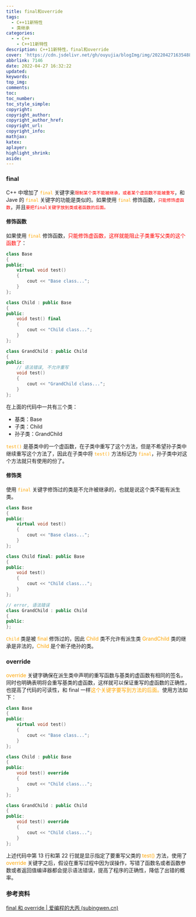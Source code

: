 ```yaml
---
title: final和override
tags:
  - C++11新特性
  - 类继承
categories:
  - - C++
    - C++11新特性
description: C++11新特性，final和override
cover: 'https://cdn.jsdelivr.net/gh/ouyujia/blogImg/img/202204271635488.jpg'
abbrlink: 7146
date: 2022-04-27 16:32:22
updated:
keywords:
top_img:
comments:
toc:
toc_number:
toc_style_simple:
copyright:
copyright_author:
copyright_author_href:
copyright_url:
copyright_info:
mathjax:
katex:
aplayer:
highlight_shrink:
aside:
---
```


### final

C++ 中增加了 <font color='orange'>`final` </font>关键字来<font color='red'>`限制某个类不能被继承，或者某个虚函数不能被重写`</font>，和 Jave 的 <font color='orange'>`final`</font> 关键字的功能是类似的。如果使用 <font color='orange'>`final` </font>修饰函数，<font color='red'>`只能修饰虚函数`</font>，并且<font color='red'>`要把final关键字放到类或者函数的后面。`</font>

#### 修饰函数

如果使用 <font color='orange'>`final` </font>修饰函数，<font color='red'>只能修饰虚函数，这样就能阻止子类重写父类的这个函数了</font>：

```C++
class Base
{
public:
    virtual void test()
    {
        cout << "Base class...";
    }
};

class Child : public Base
{
public:
    void test() final
    {
        cout << "Child class...";
    }
};

class GrandChild : public Child
{
public:
    // 语法错误, 不允许重写
    void test()
    {
        cout << "GrandChild class...";
    }
};   
```

在上面的代码中一共有三个类：

- 基类：Base
- 子类：Child
- 孙子类：GrandChild

<font color='orange'>`test()` </font>是基类中的一个虚函数，在子类中重写了这个方法，但是不希望孙子类中继续重写这个方法了，因此在子类中将 <font color='orange'>`test()` </font>方法标记为 <font color='orange'>`final`</font>，孙子类中对这个方法就只有使用的份了。

#### 修饰类

使用 <font color='orange'>`final` </font>关键字修饰过的类是不允许被继承的，也就是说这个类不能有派生类。

```C++
class Base
{
public:
    virtual void test()
    {
        cout << "Base class...";
    }
};

class Child final: public Base
{
public:
    void test()
    {
        cout << "Child class...";
    }
};

// error, 语法错误
class GrandChild : public Child
{
public:
};
```

<font color='orange'>`Child` </font>类是被 <font color='orange'>final </font>修饰过的，因此 <font color='orange'>Child </font>类不允许有派生类 <font color='orange'>GrandChild </font>类的继承是非法的，<font color='orange'>Child </font>是个断子绝孙的类。

### override

<font color='orange'>override </font>关键字确保在派生类中声明的重写函数与基类的虚函数有相同的签名，同时也明确表明将会重写基类的虚函数，这样就可以保证重写的虚函数的正确性，也提高了代码的可读性，和 final 一样<font color='orange'>这个关键字要写到方法的后面。</font>使用方法如下：

```C++
class Base
{
public:
    virtual void test()
    {
        cout << "Base class...";
    }
};

class Child : public Base
{
public:
    void test() override
    {
        cout << "Child class...";
    }
};

class GrandChild : public Child
{
public:
    void test() override
    {
        cout << "Child class...";
    }
};
```

上述代码中第 13 行和第 22 行就是显示指定了要重写父类的<font color='orange'> test()</font> 方法，使用了<font color='orange'> override </font>关键字之后，假设在重写过程中因为误操作，写错了函数名或者函数参数或者返回值编译器都会提示语法错误，提高了程序的正确性，降低了出错的概率。

### 参考资料

[final 和 override | 爱编程的大丙 (subingwen.cn)](https://subingwen.cn/cpp/final/)

